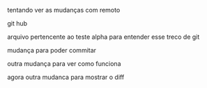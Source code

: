 
tentando ver as mudanças com remoto

git hub

arquivo pertencente ao teste alpha para entender esse treco de git

mudança para poder commitar 

outra mudança para ver como funciona

agora outra mudanca para mostrar o diff
